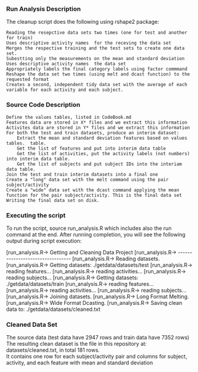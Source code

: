 ### Run Analysis Description

The cleanup script does the following using rshape2 package:

    Reading the resepctive data sets two times (one for test and another for train)
    Uses descriptive activity names  for the receving the data set
    Merges the respective training and the test sets to create one data set.
    Subestting only the measurements on the mean and standard deviation
    Uses descriptive activity names  the data set
    Appropriately labels the final category labels using factor commmand
    Reshape the data set two times (using melt and dcast function) to the requested format
    Creates a second, independent tidy data set with the average of each variable for each activity and each subject.



### Source Code Description

    Define the values tables, listed in CodeBook.md
    Features data are stored in X* files and we extract this information
    Activites data are stored in Y* files and we extract this information
    For both the test and train datasets, produce an interim dataset:
        Extract the mean and standard deviation features based on values tables.  table.
        Get the list of features and put into interim data table
        Get the list of activities, put the activity labels (not numbers) into interim data table.
        Get the list of subjects and put subject IDs into the interiam data table.
    Join the test and train interim datasets into a final one
    Create a "long" data set with the melt command using the pair subject/activity
    Create a "wide" data set with the dcast command applying the mean function for the pair subject/activity. This is the final data set
    Writing the final data set on disk.



### Executing the script

To run the script, source run_analysis.R which includes also the run command at the end. 
After running completion, you will see the following output during script execution:

[run_analysis.R-> Getting and Cleaning Data Project 
[run_analysis.R-> --------------------------------- 
[run_analysis.R-> Reading datasets. 
[run_analysis.R-> Getting datasets: ./getdata/datasets/test 
[run_analysis.R->   reading features... 
[run_analysis.R->   reading activities... 
[run_analysis.R->   reading subjects... 
[run_analysis.R-> Getting datasets: ./getdata/datasets/train 
[run_analysis.R->   reading features... 
[run_analysis.R->   reading activities... 
[run_analysis.R->   reading subjects... 
[run_analysis.R-> Joining datasets. 
[run_analysis.R-> Long Format Melting. 
[run_analysis.R-> Wide Format Dcasting. 
[run_analysis.R-> Saving clean data to: ./getdata/datasets/cleaned.txt




### Cleaned Data Set

The source data (test data have  2947 rows and train data have 7352 rows)  
The resulting clean dataset is the file in this repository at: datasets/cleaned.txt, in total 181 rows.  
It contains one row for each subject/activity pair and columns for subject, activity, and each feature with mean and standard deviation
